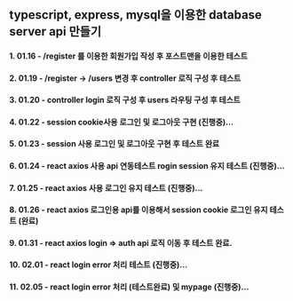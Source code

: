 ## typescript, express, mysql을 이용한 database server api 만들기

#### 1. 01.16 - /register 를 이용한 회원가입 작성 후 포스트맨을 이용한 테스트

#### 2. 01.19 - /register -> /users 변경 후 controller 로직 구성 후 테스트

#### 3. 01.20 - controller login 로직 구성 후 users 라우팅 구성 후 테스트

#### 4. 01.22 - session cookie사용 로그인 및 로그아웃 구현 (진행중)...

#### 5. 01.23 - session 사용 로그인 및 로그아웃 구현 후 테스트 완료

#### 6. 01.24 - react axios 사용 api 연동테스트 rogin session 유지 테스트 (진행중)...

#### 7. 01.25 - react axios 사용 로그인 유지 테스트 (진행중)...

#### 8. 01.26 - react axios 로그인용 api를 이용해서 session cookie 로그인 유지 테스트 (완료)

#### 9. 01.31 - react axios login => auth api 로직 이동 후 테스트 완료.

#### 10. 02.01 - react login error 처리 테스트 (진행중)...

#### 11. 02.05 - react login error 처리 (테스트완료) 및 mypage (진행중)...
